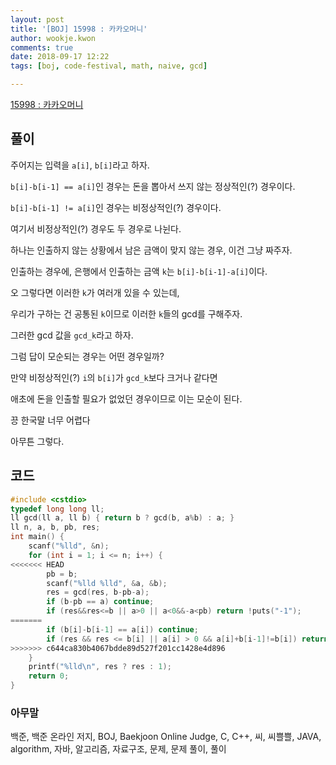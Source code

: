 ```yaml
---
layout: post
title: '[BOJ] 15998 : 카카오머니'
author: wookje.kwon
comments: true
date: 2018-09-17 12:22
tags: [boj, code-festival, math, naive, gcd]

---
```


[15998 : 카카오머니](https://www.acmicpc.net/problem/15998)  

## 풀이

주어지는 입력을 `a[i]`, `b[i]`라고 하자.

`b[i]-b[i-1] == a[i]`인 경우는 돈을 뽑아서 쓰지 않는 정상적인(?) 경우이다.

`b[i]-b[i-1] != a[i]`인 경우는 비정상적인(?) 경우이다.

여기서 비정상적인(?) 경우도 두 경우로 나뉜다.

하나는 인출하지 않는 상황에서 남은 금액이 맞지 않는 경우, 이건 그냥 짜주자.

인출하는 경우에, 은행에서 인출하는 금액 `k`는 `b[i]-b[i-1]-a[i]`이다.

오 그렇다면 이러한 `k`가 여러개 있을 수 있는데,

우리가 구하는 건 공통된 `k`이므로 이러한 `k`들의 gcd를 구해주자.

그러한 gcd 값을 `gcd_k`라고 하자.

그럼 답이 모순되는 경우는 어떤 경우일까?

만약 비정상적인(?) `i`의 `b[i]`가 `gcd_k`보다 크거나 같다면

애초에 돈을 인출할 필요가 없었던 경우이므로 이는 모순이 된다.

끙 한국말 너무 어렵다

아무튼 그렇다.

## 코드

```cpp
#include <cstdio>
typedef long long ll;
ll gcd(ll a, ll b) { return b ? gcd(b, a%b) : a; }
ll n, a, b, pb, res;
int main() {
    scanf("%lld", &n);
    for (int i = 1; i <= n; i++) {
<<<<<<< HEAD
        pb = b;
        scanf("%lld %lld", &a, &b);
        res = gcd(res, b-pb-a);
        if (b-pb == a) continue;
        if (res&&res<=b || a>0 || a<0&&-a<pb) return !puts("-1");
=======
        if (b[i]-b[i-1] == a[i]) continue;
        if (res && res <= b[i] || a[i] > 0 && a[i]+b[i-1]!=b[i]) return !puts("-1");
>>>>>>> c644ca830b4067bdde89d527f201cc1428e4d896
    }
    printf("%lld\n", res ? res : 1);
    return 0;
}
```  

### 아무말  
백준, 백준 온라인 저지, BOJ, Baekjoon Online Judge, C, C++, 씨, 씨쁠쁠, JAVA, algorithm, 자바, 알고리즘, 자료구조, 문제, 문제 풀이, 풀이
